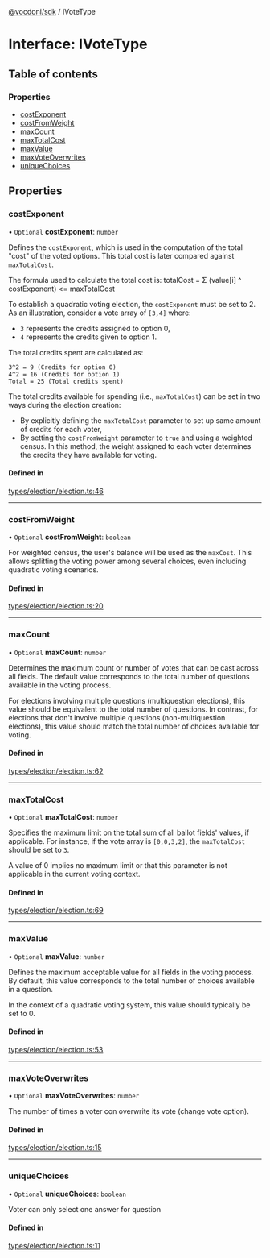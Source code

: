 [@vocdoni/sdk](/sdk) / IVoteType

# Interface: IVoteType

## Table of contents

### Properties

- [costExponent](IVoteType#costexponent)
- [costFromWeight](IVoteType#costfromweight)
- [maxCount](IVoteType#maxcount)
- [maxTotalCost](IVoteType#maxtotalcost)
- [maxValue](IVoteType#maxvalue)
- [maxVoteOverwrites](IVoteType#maxvoteoverwrites)
- [uniqueChoices](IVoteType#uniquechoices)

## Properties

### costExponent

• `Optional` **costExponent**: `number`

Defines the `costExponent`, which is used in the computation of the total "cost" of the voted options.
This total cost is later compared against `maxTotalCost`.

The formula used to calculate the total cost is:
totalCost = Σ (value[i] ^ costExponent) <= maxTotalCost

To establish a quadratic voting election, the `costExponent` must be set to 2. As an illustration, consider a vote
array of `[3,4]` where:
- `3` represents the credits assigned to option 0,
- `4` represents the credits given to option 1.

The total credits spent are calculated as:

```
3^2 = 9 (Credits for option 0)
4^2 = 16 (Credits for option 1)
Total = 25 (Total credits spent)
```

The total credits available for spending (i.e., `maxTotalCost`) can be set in two ways during the election creation:
- By explicitly defining the `maxTotalCost` parameter to set up same amount of credits for each voter,
- By setting the `costFromWeight` parameter to `true` and using a weighted census. In this method, the weight
assigned to each voter determines the credits they have available for voting.

#### Defined in

[types/election/election.ts:46](https://github.com/vocdoni/vocdoni-sdk/blob/c61694d51d7ca609cdc86440f23c7a75ea39ea5b/src/types/election/election.ts#L46)

___

### costFromWeight

• `Optional` **costFromWeight**: `boolean`

For weighted census, the user's balance will be used as the `maxCost`. This allows splitting the voting power among
several choices, even including quadratic voting scenarios.

#### Defined in

[types/election/election.ts:20](https://github.com/vocdoni/vocdoni-sdk/blob/c61694d51d7ca609cdc86440f23c7a75ea39ea5b/src/types/election/election.ts#L20)

___

### maxCount

• `Optional` **maxCount**: `number`

Determines the maximum count or number of votes that can be cast across all fields.
The default value corresponds to the total number of questions available in the voting process.

For elections involving multiple questions (multiquestion elections), this value should be equivalent to the total
number of questions. In contrast, for elections that don't involve multiple questions (non-multiquestion elections),
this value should match the total number of choices available for voting.

#### Defined in

[types/election/election.ts:62](https://github.com/vocdoni/vocdoni-sdk/blob/c61694d51d7ca609cdc86440f23c7a75ea39ea5b/src/types/election/election.ts#L62)

___

### maxTotalCost

• `Optional` **maxTotalCost**: `number`

Specifies the maximum limit on the total sum of all ballot fields' values, if applicable.
For instance, if the vote array is `[0,0,3,2]`, the `maxTotalCost` should be set to `3`.

A value of 0 implies no maximum limit or that this parameter is not applicable in the current voting context.

#### Defined in

[types/election/election.ts:69](https://github.com/vocdoni/vocdoni-sdk/blob/c61694d51d7ca609cdc86440f23c7a75ea39ea5b/src/types/election/election.ts#L69)

___

### maxValue

• `Optional` **maxValue**: `number`

Defines the maximum acceptable value for all fields in the voting process.
By default, this value corresponds to the total number of choices available in a question.

In the context of a quadratic voting system, this value should typically be set to 0.

#### Defined in

[types/election/election.ts:53](https://github.com/vocdoni/vocdoni-sdk/blob/c61694d51d7ca609cdc86440f23c7a75ea39ea5b/src/types/election/election.ts#L53)

___

### maxVoteOverwrites

• `Optional` **maxVoteOverwrites**: `number`

The number of times a voter con overwrite its vote (change vote option).

#### Defined in

[types/election/election.ts:15](https://github.com/vocdoni/vocdoni-sdk/blob/c61694d51d7ca609cdc86440f23c7a75ea39ea5b/src/types/election/election.ts#L15)

___

### uniqueChoices

• `Optional` **uniqueChoices**: `boolean`

Voter can only select one answer for question

#### Defined in

[types/election/election.ts:11](https://github.com/vocdoni/vocdoni-sdk/blob/c61694d51d7ca609cdc86440f23c7a75ea39ea5b/src/types/election/election.ts#L11)
